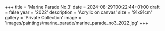 +++
title = 'Marine Parade No.3'
date = 2024-08-29T00:22:44+01:00
draft = false
year = '2022'
description = 'Acrylic on canvas'
size = '91x91cm'
gallery = 'Private Collection'
image = 'images/paintings/marine_parade/marine_parade_no3_2022.jpg'
+++

